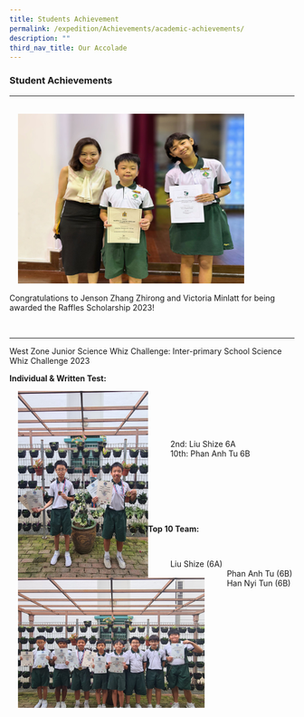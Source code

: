 ```yaml
---
title: Students Achievement
permalink: /expedition/Achievements/academic-achievements/
description: ""
third_nav_title: Our Accolade
---
```

### Student Achievements
***
<br>
<img src="/images/Expedition/raffles%20scholarship%202023.jpg" style="width:400px;height:300px;margin-left:15px;" align="/"> 

Congratulations to Jenson Zhang Zhirong and Victoria Minlatt for being awarded the Raffles Scholarship 2023!

<br>

***
West Zone Junior Science Whiz Challenge: Inter-primary School Science Whiz Challenge 2023  




**Individual &amp; Written Test:**

<img src="/images/Expedition/science%20whiz%20challenge%20-%20individual.jpeg" style="width:230px;height:330px;margin-left:15px;" align="left"> 



<br>
<br>
<br>
<br>
<br>
&nbsp;&nbsp;&nbsp;&nbsp;&nbsp;&nbsp;&nbsp;&nbsp;&nbsp;&nbsp;2nd: Liu Shize 6A <br>
&nbsp;&nbsp;&nbsp;&nbsp;&nbsp;&nbsp;&nbsp;&nbsp;&nbsp;&nbsp;10th: Phan Anh Tu 6B<br>


<br>
<br>
<br>
<br>
<br>
<br>

**Top 10 Team:**<br>

<img src="/images/Expedition/whiz%20challenge.jpeg" style="width:330px;height:230px;margin-left:15px;" align="left"> 



<br>


&nbsp;&nbsp;&nbsp;&nbsp;&nbsp;&nbsp;&nbsp;&nbsp;&nbsp;&nbsp;Liu Shize&nbsp;(6A)<br>
&nbsp;&nbsp;&nbsp;&nbsp;&nbsp;&nbsp;&nbsp;&nbsp;&nbsp;&nbsp;Phan Anh Tu (6B)<br>
&nbsp;&nbsp;&nbsp;&nbsp;&nbsp;&nbsp;&nbsp;&nbsp;&nbsp;&nbsp;Han Nyi Tun (6B)<br>